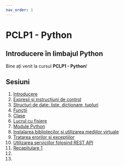 ```yaml
---
nav_order: 1
---
```

# PCLP1 - Python

## Introducere în limbajul Python

Bine ați venit la cursul **PCLP1 - Python**!

## Sesiuni

1. [Introducere](./intro/intro.md)
1. [Expresii și instrucțiuni de control](./02-expressions/00-index.md)
1. [Structuri de date: liste, dicționare, tupluri](./03-data-structures/intro.md)
1. [Funcții](./04-functions/intro.md)
1. [Clase](./05-classes/intro.md)
1. [Lucrul cu fișiere](./06-files/intro.md)
1. [Module Python](./07-modules/intro.md)
1. [Instalarea bibliotecilor și utilizarea mediilor virtuale](./08-libs-venv/intro.md)
1. [Tratarea erorilor și excepțiilor](./advanced-meta/advanced-meta.md)
1. [Utilizarea serviciilor folosind REST API](./advanced-meta/advanced-meta.md)
1. [Recapitulare 1](./11-recap-1/recap.md)
1. [](./advanced-meta/advanced-meta.md)
1. [](./advanced-meta/advanced-meta.md)
